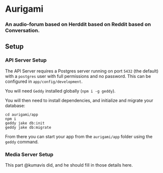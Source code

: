 # Aurigami

### An audio-forum based on Herddit based on Reddit based on Conversation.

## Setup

### API Server Setup

The API Server requires a Postgres server running on port `5432` (the default) with a `postgres` user with full permissions and no password.  This can be configured in `app/config/development`.

You will need `Geddy` installed globally (`npm i -g geddy`).

You will then need to install dependencies, and initialize and migrate your database:
```
cd aurigami/app
npm i
geddy jake db:init
geddy jake db:migrate

```
From there you can start your app from the `aurigami/app` folder using the `geddy` command.

### Media Server Setup

This part @kumavis did, and he should fill in those details here.
